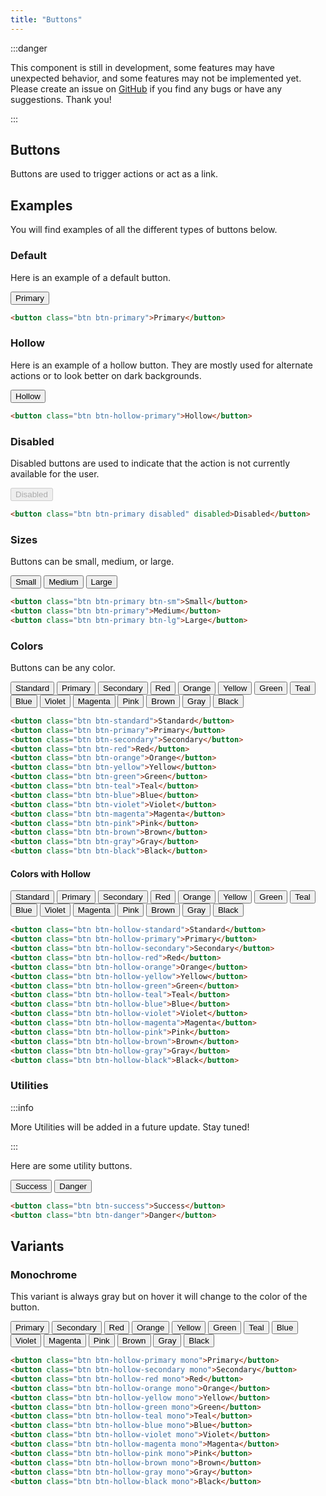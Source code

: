 ```yaml
---
title: "Buttons"
---
```


<head>
    <link rel="stylesheet" href="/HypeTML/0.9.0.css"/>
</head>

:::danger

This component is still in development, some features may have unexpected behavior, and some features may not be implemented yet. Please create an issue on [GitHub](https://github.com/dothtmlqc/hypetml/issues) if you find any bugs or have any suggestions. Thank you!

:::

## Buttons

Buttons are used to trigger actions or act as a link.

## Examples

You will find examples of all the different types of buttons below.

### Default

Here is an example of a default button.

<button className="btn btn-primary my-1">Primary</button>

```html
<button class="btn btn-primary">Primary</button>
```

### Hollow

Here is an example of a hollow button. They are mostly used for alternate actions or to look better on dark backgrounds.

<button className="btn btn-hollow-primary my-1">Hollow</button>

```html
<button class="btn btn-hollow-primary">Hollow</button>
```

### Disabled

Disabled buttons are used to indicate that the action is not currently available for the user.

<button className="btn btn-primary my-1 disabled" disabled>Disabled</button>

```html
<button class="btn btn-primary disabled" disabled>Disabled</button>
```

### Sizes

Buttons can be small, medium, or large.

<button className="btn btn-primary btn-sm my-1 mx-1">Small</button>
<button className="btn btn-primary my-1 mx-1">Medium</button>
<button className="btn btn-primary btn-lg my-1 mx-1">Large</button>

```html
<button class="btn btn-primary btn-sm">Small</button>
<button class="btn btn-primary">Medium</button>
<button class="btn btn-primary btn-lg">Large</button>
```

### Colors

Buttons can be any color.

<button className="btn btn-standard my-1 mx-1">Standard</button>
<button className="btn btn-primary my-1 mx-1">Primary</button>
<button className="btn btn-secondary my-1 mx-1">Secondary</button>
<button className="btn btn-red my-1 mx-1">Red</button>
<button className="btn btn-orange my-1 mx-1">Orange</button>
<button className="btn btn-yellow my-1 mx-1">Yellow</button>
<button className="btn btn-green my-1 mx-1">Green</button>
<button className="btn btn-teal my-1 mx-1">Teal</button>
<button className="btn btn-blue my-1 mx-1">Blue</button>
<button className="btn btn-violet my-1 mx-1">Violet</button>
<button className="btn btn-magenta my-1 mx-1">Magenta</button>
<button className="btn btn-pink my-1 mx-1">Pink</button>
<button className="btn btn-brown my-1 mx-1">Brown</button>
<button className="btn btn-gray my-1 mx-1">Gray</button>
<button className="btn btn-black my-1 mx-1">Black</button>

```html
<button class="btn btn-standard">Standard</button>
<button class="btn btn-primary">Primary</button>
<button class="btn btn-secondary">Secondary</button>
<button class="btn btn-red">Red</button>
<button class="btn btn-orange">Orange</button>
<button class="btn btn-yellow">Yellow</button>
<button class="btn btn-green">Green</button>
<button class="btn btn-teal">Teal</button>
<button class="btn btn-blue">Blue</button>
<button class="btn btn-violet">Violet</button>
<button class="btn btn-magenta">Magenta</button>
<button class="btn btn-pink">Pink</button>
<button class="btn btn-brown">Brown</button>
<button class="btn btn-gray">Gray</button>
<button class="btn btn-black">Black</button>
```

#### Colors with Hollow

<button className="btn btn-hollow-standard my-1 mx-1">Standard</button>
<button className="btn btn-hollow-primary my-1 mx-1">Primary</button>
<button className="btn btn-hollow-secondary my-1 mx-1">Secondary</button>
<button className="btn btn-hollow-red my-1 mx-1">Red</button>
<button className="btn btn-hollow-orange my-1 mx-1">Orange</button>
<button className="btn btn-hollow-yellow my-1 mx-1">Yellow</button>
<button className="btn btn-hollow-green my-1 mx-1">Green</button>
<button className="btn btn-hollow-teal my-1 mx-1">Teal</button>
<button className="btn btn-hollow-blue my-1 mx-1">Blue</button>
<button className="btn btn-hollow-violet my-1 mx-1">Violet</button>
<button className="btn btn-hollow-magenta my-1 mx-1">Magenta</button>
<button className="btn btn-hollow-pink my-1 mx-1">Pink</button>
<button className="btn btn-hollow-brown my-1 mx-1">Brown</button>
<button className="btn btn-hollow-gray my-1 mx-1">Gray</button>
<button className="btn btn-hollow-black my-1 mx-1">Black</button>

```html
<button class="btn btn-hollow-standard">Standard</button>
<button class="btn btn-hollow-primary">Primary</button>
<button class="btn btn-hollow-secondary">Secondary</button>
<button class="btn btn-hollow-red">Red</button>
<button class="btn btn-hollow-orange">Orange</button>
<button class="btn btn-hollow-yellow">Yellow</button>
<button class="btn btn-hollow-green">Green</button>
<button class="btn btn-hollow-teal">Teal</button>
<button class="btn btn-hollow-blue">Blue</button>
<button class="btn btn-hollow-violet">Violet</button>
<button class="btn btn-hollow-magenta">Magenta</button>
<button class="btn btn-hollow-pink">Pink</button>
<button class="btn btn-hollow-brown">Brown</button>
<button class="btn btn-hollow-gray">Gray</button>
<button class="btn btn-hollow-black">Black</button>

```

### Utilities

:::info

More Utilities will be added in a future update. Stay tuned!

:::

Here are some utility buttons.

<button className="btn btn-success my-1 mx-1">Success</button>
<button className="btn btn-danger my-1 mx-1">Danger</button>

```html
<button class="btn btn-success">Success</button>
<button class="btn btn-danger">Danger</button>
```

## Variants

### Monochrome

This variant is always gray but on hover it will change to the color of the button.

<button className="btn btn-hollow-primary mono my-1 mx-1">Primary</button>
<button className="btn btn-hollow-secondary mono my-1 mx-1">Secondary</button>
<button className="btn btn-hollow-red mono my-1 mx-1">Red</button>
<button className="btn btn-hollow-orange mono my-1 mx-1">Orange</button>
<button className="btn btn-hollow-yellow mono my-1 mx-1">Yellow</button>
<button className="btn btn-hollow-green mono my-1 mx-1">Green</button>
<button className="btn btn-hollow-teal mono my-1 mx-1">Teal</button>
<button className="btn btn-hollow-blue mono my-1 mx-1">Blue</button>
<button className="btn btn-hollow-violet mono my-1 mx-1">Violet</button>
<button className="btn btn-hollow-magenta mono my-1 mx-1">Magenta</button>
<button className="btn btn-hollow-pink mono my-1 mx-1">Pink</button>
<button className="btn btn-hollow-brown mono my-1 mx-1">Brown</button>
<button className="btn btn-hollow-gray mono my-1 mx-1">Gray</button>
<button className="btn btn-hollow-black mono my-1 mx-1">Black</button>

```html
<button class="btn btn-hollow-primary mono">Primary</button>
<button class="btn btn-hollow-secondary mono">Secondary</button>
<button class="btn btn-hollow-red mono">Red</button>
<button class="btn btn-hollow-orange mono">Orange</button>
<button class="btn btn-hollow-yellow mono">Yellow</button>
<button class="btn btn-hollow-green mono">Green</button>
<button class="btn btn-hollow-teal mono">Teal</button>
<button class="btn btn-hollow-blue mono">Blue</button>
<button class="btn btn-hollow-violet mono">Violet</button>
<button class="btn btn-hollow-magenta mono">Magenta</button>
<button class="btn btn-hollow-pink mono">Pink</button>
<button class="btn btn-hollow-brown mono">Brown</button>
<button class="btn btn-hollow-gray mono">Gray</button>
<button class="btn btn-hollow-black mono">Black</button>
```

